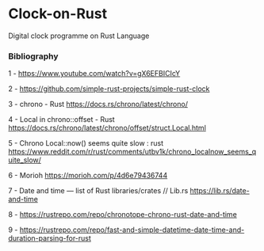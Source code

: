 # Clock-on-Rust
Digital clock programme on Rust Language


### Bibliography


1 - https://www.youtube.com/watch?v=gX6EFBICIcY

2 - https://github.com/simple-rust-projects/simple-rust-clock

3 - chrono - Rust
    https://docs.rs/chrono/latest/chrono/

4 - Local in chrono::offset - Rust
    https://docs.rs/chrono/latest/chrono/offset/struct.Local.html

5 - Chrono Local::now() seems quite slow : rust
    https://www.reddit.com/r/rust/comments/utbv1k/chrono_localnow_seems_quite_slow/

6 - Morioh
    https://morioh.com/p/4d6e79436744

7 - Date and time — list of Rust libraries/crates // Lib.rs
    https://lib.rs/date-and-time

8 - https://rustrepo.com/repo/chronotope-chrono-rust-date-and-time


9 - https://rustrepo.com/repo/fast-and-simple-datetime-date-time-and-duration-parsing-for-rust
